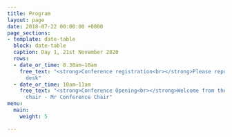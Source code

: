 ```yaml
---
title: Program
layout: page
date: 2018-07-22 00:00:00 +0000
page_sections:
- template: date-table
  block: date-table
  caption: Day 1, 21st November 2020
  rows:
  - date_or_time: 8.30am–10am
    free_text: "<strong>Conference registration<br></strong>Please report to registration
      desk"
  - date_or_time: 10am–11am
    free_text: "<strong>Conference Opening<br></strong>Welcome from the Conference
      chair - Mr Conference Chair"
menu:
  main:
    weight: 5

---
```

